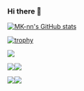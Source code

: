 ### Hi there 👋
<p>

[![MK-nn's GitHub stats](https://github-readme-stats.vercel.app/api?username=mk-nn&count_private=true&include_all_commits=true&theme=dracula)](https://github.com/anuraghazra/github-readme-stats)

[![trophy](https://github-profile-trophy.vercel.app/?username=MK-nn&theme=onedark)](https://github.com/MK-nn/github-profile-trophy)
</p>

![](http://github-profile-summary-cards.vercel.app/api/cards/profile-details?username=MK-nn&theme=dracula)

![](http://github-profile-summary-cards.vercel.app/api/cards/repos-per-language?username=MK-nn&theme=dracula)![](http://github-profile-summary-cards.vercel.app/api/cards/most-commit-language?username=MK-nn&theme=dracula)

![](http://github-profile-summary-cards.vercel.app/api/cards/stats?username=MK-nn&theme=dracula)![](http://github-profile-summary-cards.vercel.app/api/cards/productive-time?username=MK-nn&theme=dracula&utcOffset=8)
